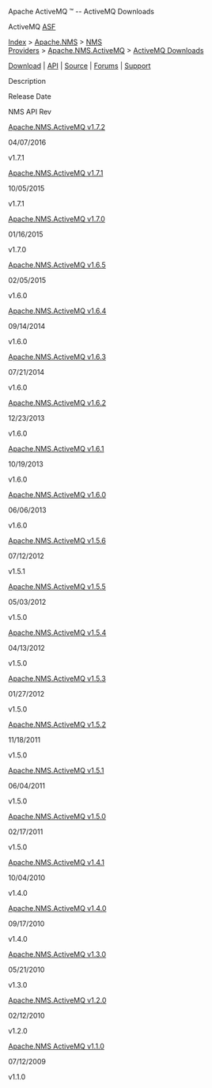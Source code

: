Apache ActiveMQ ™ -- ActiveMQ Downloads 

ActiveMQ [ASF](http://www.apache.org)

[Index](index.html) > [Apache.NMS](apachenms.html) > [NMS Providers](nms-providers.html) > [Apache.NMS.ActiveMQ](apachenmsactivemq.html) > [ActiveMQ Downloads](activemq-downloads.html)

[Download](download.html) | [API](nms-api.html) | [Source](source.html) | [Forums](http://activemq.apache.org/discussion-forums.html) | [Support](http://activemq.apache.org/support.html)

Description

Release Date

NMS API Rev

[Apache.NMS.ActiveMQ v1.7.2](apachenmsactivemq-v172.html)

04/07/2016

v1.7.1

[Apache.NMS.ActiveMQ v1.7.1](apachenmsactivemq-v171.html)

10/05/2015

v1.7.1

[Apache.NMS.ActiveMQ v1.7.0](apachenmsactivemq-v170.html)

01/16/2015

v1.7.0

[Apache.NMS.ActiveMQ v1.6.5](apachenmsactivemq-v165.html)

02/05/2015

v1.6.0

[Apache.NMS.ActiveMQ v1.6.4](apachenmsactivemq-v164.html)

09/14/2014

v1.6.0

[Apache.NMS.ActiveMQ v1.6.3](apachenmsactivemq-v163.html)

07/21/2014

v1.6.0

[Apache.NMS.ActiveMQ v1.6.2](apachenmsactivemq-v162.html)

12/23/2013

v1.6.0

[Apache.NMS.ActiveMQ v1.6.1](apachenmsactivemq-v161.html)

10/19/2013

v1.6.0

[Apache.NMS.ActiveMQ v1.6.0](apachenmsactivemq-v160.html)

06/06/2013

v1.6.0

[Apache.NMS.ActiveMQ v1.5.6](apachenmsactivemq-v156.html)

07/12/2012

v1.5.1

[Apache.NMS.ActiveMQ v1.5.5](apachenmsactivemq-v155.html)

05/03/2012

v1.5.0

[Apache.NMS.ActiveMQ v1.5.4](apachenmsactivemq-v154.html)

04/13/2012

v1.5.0

[Apache.NMS.ActiveMQ v1.5.3](apachenmsactivemq-v153.html)

01/27/2012

v1.5.0

[Apache.NMS.ActiveMQ v1.5.2](apachenmsactivemq-v152.html)

11/18/2011

v1.5.0

[Apache.NMS.ActiveMQ v1.5.1](apachenmsactivemq-v151.html)

06/04/2011

v1.5.0

[Apache.NMS.ActiveMQ v1.5.0](apachenmsactivemq-v150.html)

02/17/2011

v1.5.0

[Apache.NMS.ActiveMQ v1.4.1](apachenmsactivemq-v141.html)

10/04/2010

v1.4.0

[Apache.NMS.ActiveMQ v1.4.0](apachenmsactivemq-v140.html)

09/17/2010

v1.4.0

[Apache.NMS.ActiveMQ v1.3.0](apachenmsactivemq-v130.html)

05/21/2010

v1.3.0

[Apache.NMS.ActiveMQ v1.2.0](apachenmsactivemq-v120.html)

02/12/2010

v1.2.0

[Apache.NMS ActiveMQ v1.1.0](apachenms-activemq-v110.html)

07/12/2009

v1.1.0


